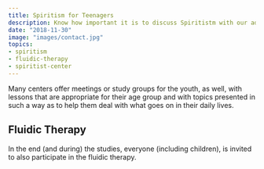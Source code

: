 ```yaml
---
title: Spiritism for Teenagers
description: Know how important it is to discuss Spiritistm with our adolescents and how it could help them to better face their conflicts.
date: "2018-11-30"
image: "images/contact.jpg"
topics:
- spiritism
- fluidic-therapy
- spiritist-center
---
```


Many centers offer meetings or study groups for the youth, as well, with lessons
that are appropriate for their age group and with topics presented in such a way
as to help them deal with what goes on in their daily lives.  

## Fluidic Therapy
In the end (and during) the studies, everyone (including children), is invited
to also participate in the fluidic therapy.
